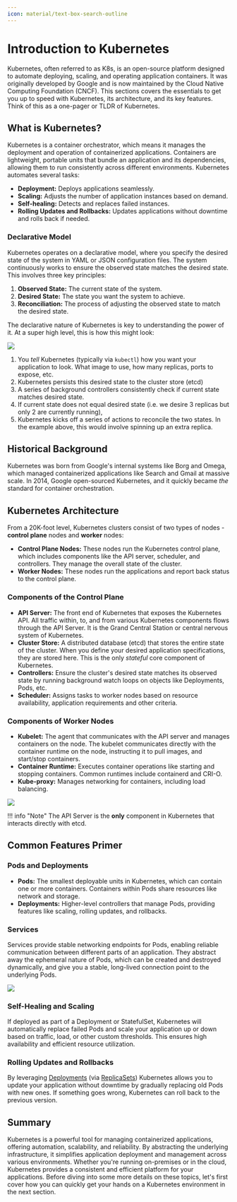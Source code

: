 ```yaml
---
icon: material/text-box-search-outline
---
```


# Introduction to Kubernetes

Kubernetes, often referred to as K8s, is an open-source platform designed to automate deploying, scaling, and operating application containers. It was originally developed by Google and is now maintained by the Cloud Native Computing Foundation (CNCF). This sections covers the essentials to get you up to speed with Kubernetes, its architecture, and its key features. Think of this as a one-pager or TLDR of Kubernetes.

## What is Kubernetes?

Kubernetes is a container orchestrator, which means it manages the deployment and operation of containerized applications. Containers are lightweight, portable units that bundle an application and its dependencies, allowing them to run consistently across different environments. Kubernetes automates several tasks:

- **Deployment:** Deploys applications seamlessly.
- **Scaling:** Adjusts the number of application instances based on demand.
- **Self-healing:** Detects and replaces failed instances.
- **Rolling Updates and Rollbacks:** Updates applications without downtime and rolls back if needed.

<h3>Declarative Model</h3>

Kubernetes operates on a declarative model, where you specify the desired state of the system in YAML or JSON configuration files. The system continuously works to ensure the observed state matches the desired state. This involves three key principles:

1. **Observed State:** The current state of the system.
2. **Desired State:** The state you want the system to achieve.
3. **Reconciliation:** The process of adjusting the observed state to match the desired state.

The declarative nature of Kubernetes is key to understanding the power of it. At a super high level, this is how this might look:

![](../images/overview.svg)

1. You *tell* Kubernetes (typically via `kubectl`) how you want your application to look. What image to use, how many replicas, ports to expose, etc.
2. Kubernetes persists this desired state to the cluster store (etcd)
3. A series of background controllers consistently check if current state matches desired state.
4. If current state does not equal desired state (i.e. we desire 3 replicas but only 2 are currently running),
5. Kubernetes kicks off a series of actions to reconcile the two states. In the example above, this would involve spinning up an extra replica.

## Historical Background

Kubernetes was born from Google's internal systems like Borg and Omega, which managed containerized applications like Search and Gmail at massive scale. In 2014, Google open-sourced Kubernetes, and it quickly became *the* standard for container orchestration.

## Kubernetes Architecture

From a 20K-foot level, Kubernetes clusters consist of two types of nodes - **control plane** nodes and **worker** nodes:

- **Control Plane Nodes:** These nodes run the Kubernetes control plane, which includes components like the API server, scheduler, and controllers. They manage the overall state of the cluster.
- **Worker Nodes:** These nodes run the applications and report back status to the control plane.

<h3>Components of the Control Plane</h3>

- **API Server:** The front end of Kubernetes that exposes the Kubernetes API. All traffic within, to, and from various Kubernetes components flows through the API Server. It is the Grand Central Station or central nervous system of Kubernetes.
- **Cluster Store:** A distributed database (etcd) that stores the entire state of the cluster. When you define your desired application specifications, they are stored here. This is the only *stateful* core component of Kubernetes.
- **Controllers:** Ensure the cluster's desired state matches its observed state by running background watch loops on objects like Deployments, Pods, etc.
- **Scheduler:** Assigns tasks to worker nodes based on resource availability, application requirements and other criteria.

<h3>Components of Worker Nodes</h3>

- **Kubelet:** The agent that communicates with the API server and manages containers on the node. The kubelet communicates directly with the container runtime on the node, instructing it to pull images, and start/stop containers.
- **Container Runtime:** Executes container operations like starting and stopping containers. Common runtimes include containerd and CRI-O.
- **Kube-proxy:** Manages networking for containers, including load balancing.

![](../images/overview-2.svg)

!!! info "Note"
    The API Server is the **only** component in Kubernetes that interacts directly with etcd.

## Common Features Primer

<h3>Pods and Deployments</h3>

- **Pods:** The smallest deployable units in Kubernetes, which can contain one or more containers. Containers within Pods share resources like network and storage.
- **Deployments:** Higher-level controllers that manage Pods, providing features like scaling, rolling updates, and rollbacks.

<h3>Services</h3>

Services provide stable networking endpoints for Pods, enabling reliable communication between different parts of an application. They abstract away the ephemeral nature of Pods, which can be created and destroyed dynamically, and give you a stable, long-lived connection point to the underlying Pods.

![](../images/labels-selectors.svg)

<h3>Self-Healing and Scaling</h3>

If deployed as part of a Deployment or StatefulSet, Kubernetes will automatically replace failed Pods and scale your application up or down based on traffic, load, or other custom thresholds. This ensures high availability and efficient resource utilization.

<h3>Rolling Updates and Rollbacks</h3>

By leveraging [Deployments](https://kubernetes.io/docs/concepts/workloads/controllers/deployment/) (via [ReplicaSets](https://kubernetes.io/docs/concepts/workloads/controllers/replicaset/)) Kubernetes allows you to update your application without downtime by gradually replacing old Pods with new ones. If something goes wrong, Kubernetes can roll back to the previous version.

## Summary

Kubernetes is a powerful tool for managing containerized applications, offering automation, scalability, and reliability. By abstracting the underlying infrastructure, it simplifies application deployment and management across various environments. Whether you're running on-premises or in the cloud, Kubernetes provides a consistent and efficient platform for your applications. Before diving into some more details on these topics, let's first cover how you can quickly get your hands on a Kubernetes environment in the next section.